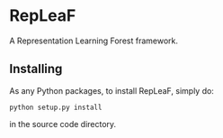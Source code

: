 RepLeaF
=======

A Representation Learning Forest framework.

Installing
----------

As any Python packages, to install RepLeaF, simply do:

    python setup.py install

in the source code directory.
